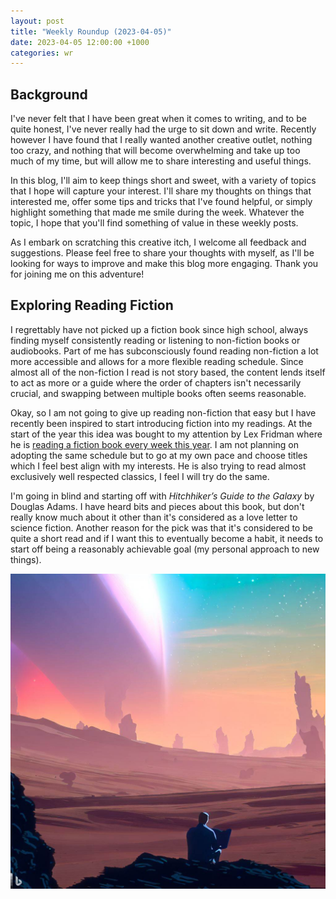 ```yaml
---
layout: post
title: "Weekly Roundup (2023-04-05)"
date: 2023-04-05 12:00:00 +1000
categories: wr
---
```


## Background

I've never felt that I have been great when it comes to writing, and to be quite honest, I've never really had the urge to sit down and write. Recently however I have found that I really wanted another creative outlet, nothing too crazy, and nothing that will become overwhelming and take up too much of my time, but will allow me to share interesting and useful things.

In this blog, I'll aim to keep things short and sweet, with a variety of topics that I hope will capture your interest. I'll share my thoughts on things that interested me, offer some tips and tricks that I've found helpful, or simply highlight something that made me smile during the week. Whatever the topic, I hope that you'll find something of value in these weekly posts.

As I embark on scratching this creative itch, I welcome all feedback and suggestions. Please feel free to share your thoughts with myself, as I'll be looking for ways to improve and make this blog more engaging. Thank you for joining me on this adventure!

## Exploring Reading Fiction

I regrettably have not picked up a fiction book since high school, always finding myself consistently reading or listening to non-fiction books or audiobooks. Part of me has subconsciously found reading non-fiction a lot more accessible and allows for a more flexible reading schedule. Since almost all of the non-fiction I read is not story based, the content lends itself to act as more or a guide where the order of chapters isn't necessarily crucial, and swapping between multiple books often seems reasonable.

Okay, so I am not going to give up reading non-fiction that easy but I have recently been inspired to start introducing fiction into my readings. At the start of the year this idea was bought to my attention by Lex Fridman where he is [reading a fiction book every week this year](https://www.reddit.com/r/lexfridman/comments/10045g8/book_reading_list_for_2023_post_from_lex/). I am not planning on adopting the same schedule but to go at my own pace and choose titles which I feel best align with my interests. He is also trying to read almost exclusively well respected classics, I feel I will try do the same.

I'm going in blind and starting off with *Hitchhiker’s Guide to the Galaxy* by Douglas Adams. I have heard bits and pieces about this book, but don't really know much about it other than it's considered as a love letter to science fiction. Another reason for the pick was that it's considered to be quite a short read and if I want this to eventually become a habit, it needs to start off being a reasonably achievable goal (my personal approach to new things).

![](../assets/2023-04-23-wr/_762e1d4e-51f1-40c9-946c-b94681ed77a2.jpg)

##